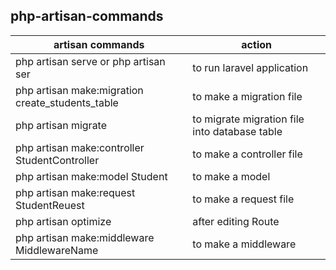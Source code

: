 ## php-artisan-commands



| artisan commands  | action |
| ------------- | ------------- |
| php artisan serve or php artisan ser | to run laravel application  |
| php artisan make:migration create_students_table  | to make a migration file  |
| php artisan migrate  | to migrate migration file into database table  |
| php artisan make:controller StudentController  | to make a controller file |
| php artisan make:model Student  | to make a model  |
| php artisan make:request StudentReuest  | to make a request file  |
| php artisan optimize  | after editing Route  |
| php artisan make:middleware MiddlewareName | to make a middleware |
